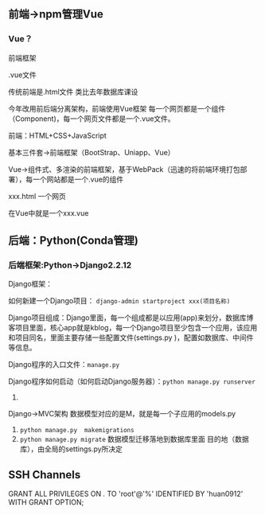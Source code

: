 ## 前端->npm管理Vue

### Vue？

前端框架

.vue文件

传统前端是.html文件 类比去年数据库课设

今年改用前后端分离架构，前端使用Vue框架 每一个网页都是一个组件（Component)，每一个网页文件都是一个.vue文件。

前端：HTML+CSS+JavaScript

基本三件套->前端框架（BootStrap、Uniapp、Vue）

Vue->组件式、多渲染的前端框架，基于WebPack（迅速的将前端环境打包部署），每一个网站都是一个.vue的组件

xxx.html  一个网页

在Vue中就是一个xxx.vue

## 后端：Python(Conda管理)

### 后端框架:Python->Django2.2.12

Django框架：

如何新建一个Django项目： `django-admin startproject xxx(项目名称)`

Django项目组成：Django里面，每一个组成都是以应用(app)来划分，数据库博客项目里面，核心app就是kblog，每一个Django项目至少包含一个应用，该应用和项目同名，里面主要存储一些配置文件(settings.py )，配置如数据库、中间件等信息。

Django程序的入口文件：`manage.py`

Django程序如何启动（如何启动Django服务器）：`python manage.py runserver`

1. 

Django->MVC架构 数据模型对应的是M，就是每一个子应用的models.py

1. `python manage.py  makemigrations`
2. `python manage.py migrate`  数据模型迁移落地到数据库里面 目的地（数据库），由全局的settings.py所决定

## SSH Channels

GRANT ALL PRIVILEGES ON *.* TO 'root'@'%' IDENTIFIED BY 'huan0912' WITH GRANT OPTION;